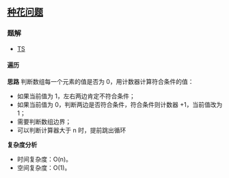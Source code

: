 ## [种花问题](https://leetcode.cn/problems/can-place-flowers/)

### 题解
+ [TS](../../ts/640/605.ts)

#### 遍历
**思路**
判断数组每一个元素的值是否为 0，用计数器计算符合条件的值：
+ 如果当前值为 1，左右两边肯定不符合条件；
+ 如果当前值为 0，判断两边是否符合条件，符合条件则计数器 +1，当前值改为 1；
+ 需要判断数组边界；
+ 可以判断计算器大于 n 时，提前跳出循环

**复杂度分析**
+ 时间复杂度：O(n)。
+ 空间复杂度：O(1)。 